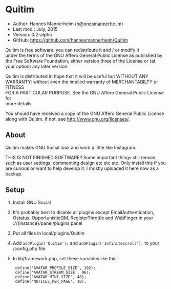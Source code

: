Quitim
==========================================

* Author:    Hannes Mannerheim (<h@nnesmannerhe.im>)
* Last mod.: July, 2015
* Version:   0.2-alpha
* GitHub:    <https://github.com/hannesmannerheim/Quitim>

Quitim is free  software:  you can  redistribute it  and / or  modify it  
under the  terms of the GNU Affero General Public License as published by  
the Free Software Foundation,  either version three of the License or (at  
your option) any later version.

Quitim is distributed  in hope that  it will be  useful but  WITHOUT ANY  
WARRANTY;  without even the implied warranty of MERCHANTABILTY or FITNESS  
FOR A PARTICULAR PURPOSE.  See the  GNU Affero General Public License for  
more details.

You should have received a copy of the  GNU Affero General Public License  
along with Quitim. If not, see <http://www.gnu.org/licenses/>.

About
-----

Quitim makes GNU Social look and work a little like Instagram.

THIS IS NOT FINISHED SOFTWARE!! Some important things still remain, such as
user settings, commenting design etc etc etc. Only install this if you are curious
or want to help develop it. I mostly uploaded it here now as a backup.


Setup
-----

1. Install GNU Social

2. It's probably best to disable all plugins except EmailAuthentication, Ostatus, OpportunisticQM, RegisterThrottle and WebFinger in your
://{instance}/panel/plugins panel

3. Put all files in local/plugins/Quitim

4. Add `addPlugin('Quitim');` and  `addPlugin('InfiniteScroll');` to your
/config.php file.

5. In lib/framework.php, set these variables like this:

		define('AVATAR_PROFILE_SIZE', 192);
		define('AVATAR_STREAM_SIZE', 96);
		define('AVATAR_MINI_SIZE', 48);
		define('NOTICES_PER_PAGE', 10);
